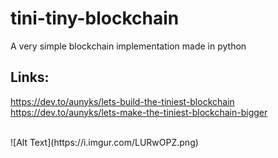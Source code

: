 # tini-tiny-blockchain
A very simple blockchain implementation made in python

## Links:
https://dev.to/aunyks/lets-build-the-tiniest-blockchain <br>
https://dev.to/aunyks/lets-make-the-tiniest-blockchain-bigger

<br>
![Alt Text](https://i.imgur.com/LURwOPZ.png)
